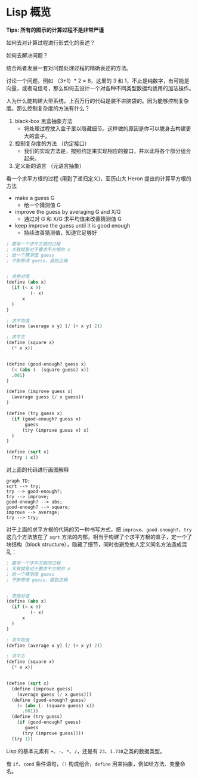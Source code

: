 # Lisp 概览

**Tips: 所有的图示的计算过程不是非常严谨**

如何去对计算过程进行形式化的表述？

如何去解决问题？

结合两者发展一套对问题处理过程的精确表述的方法。

讨论一个问题，例如 （3+1）* 2 = 8，这里的 3 和 1，不止是纯数字，有可能是向量，或者电信号，那么如何去设计一个对各种不同类型数据均适用的加法操作。

人为什么能构建大型系统，上百万行的代码是装不进脑袋的。因为能够控制复杂度。那么控制复杂度的方法有什么？

1. black-box  黑盒抽象方法
   + 将处理过程放入盒子里以隐藏细节。这样做的原因是你可以脱身去构建更大的盒子。
2. 控制复杂度的方法 （约定接口）
   + 我们的实现方法是，按照约定来实现相应的接口，并以此将各个部分组合起来。
3. 定义新的语言 （元语言抽象）


看一个求平方根的过程 (用到了递归定义)，亚历山大 Heron 提出的计算平方根的方法

+ make a guess G
  - 给一个猜测值 G
+ improve the guess by averaging G and X/G
  - 通过对 G 和 X/G 求平均值来改善猜测值 G
+ keep improve the guess until it is good enough
  - 持续改善猜测值，知道它足够好

```lisp
; 要写一个求平方跟的过程
; 大致就是对于要求平方根的 x
; 给一个猜测值 guess
; 不断修改 guess，直到正确


; 求绝对值
(define (abs x)
  (if (< x 0) 
         (- x)
      x
  )
)

; 求平均值
(define (average x y) (/ (+ x y) 2))

; 求平方
(define (square x)
  (* x x))


(define (good-enough? guess x)
  (< (abs (- (square guess) x)) 
  .001)
)

(define (improve guess x)
  (average guess (/ x guess))
)

(define (try guess x)
  (if (good-enough? guess x)
  	   guess
  	  (try (improve guess x) x)
  )
)

(define (sqrt x)
  (try 1 x))
```

对上面的代码进行画图解释

```mermaid
graph TD;
sqrt --> try;
try --> good-enough?;
try --> improve;
good-enough? --> abs;
good-enough? --> square;
improve --> average;
try --> try;
```


对于上面的求平方根的代码的另一种书写方式，把 `improve`、`good-enough?`、`try` 这几个方法放在了 `sqrt` 方法的内部，相当于构建了个求平方根的盒子，定一个了块结构（block structure），隐藏了细节，同时也避免他人定义同名方法造成混乱：

```lisp
; 要写一个求平方跟的过程
; 大致就是对于要求平方根的 x
; 给一个猜测值 guess
; 不断修改 guess，直到正确


; 求绝对值
(define (abs x)
  (if (< x 0) 
         (- x)
      x
  )
)

; 求平均值
(define (average x y) (/ (+ x y) 2))

; 求平方
(define (square x)
  (* x x))


(define (sqrt x)
  (define (improve guess)
    (average guess (/ x guess)))
  (define (good-enough? guess)
    (< (abs (- (square guess) x)) 
      .001))
  (define (try guess)
    (if (good-enough? guess)
       guess
      (try (improve guess))))
  (try 1))
```

Lisp 的基本元素有 `+`、`-`、`*`、`/`，还是有 `23`、`1.738`之类的数据类型。

有 `if`、`cond` 条件语句，`()` 构成组合，`define` 用来抽象，例如给方法、变量命名。
